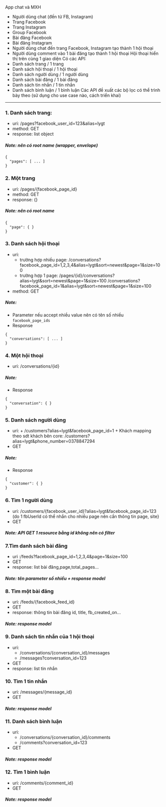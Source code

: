 App chat và MXH
- Người dùng chat (đến từ FB, Instagram)
- Trang Facebook
- Trang Instagram
- Group Facebook
- Bài đăng Facebook
- Bài đăng Instagram
- Người dùng chat đến trang Facebook, Instagram tạo thành 1 hội thoại
- Người dùng comment vào 1 bài đăng tạo thành 1 hội thoại
Hội thoại hiển thị trên cùng 1 giao diện
Có các API:
- Danh sách trang / 1 trang
- Danh sách hội thoại / 1 hội thoại
- Danh sách người dùng / 1 người dùng
- Danh sách bài đăng / 1 bài đăng
- Danh sách tin nhắn / 1 tin nhắn
- Danh sách bình luận / 1 bình luận
Các API đề xuất các bộ lọc có thể trình bày theo (sử dụng cho use case nào, cách triển khai)

-------------------
### 1. Danh sách trang:
- uri: /pages?facebook_user_id=123&alias=lygt
- method: GET
- response: list object
##### Note: nên có root name (wrapper, envelope) 
```
{
  "pages": [ ... ]
}
```

### 2. Một trang
- uri: /pages/{facebook_page_id}
- method: GET
- response: {}

##### Note: nên có root name 
```
{
  "page": { }
}
```

### 3. Danh sách hội thoại
- uri: 
  + trường hợp nhiều page: /conversations?facebook_page_id=1,2,3,4&alias=lygt&sort=newest&page=1&size=100
  + trường hợp 1 page:
    /pages/{id}/conversations?alias=lygt&sort=newest&page=1&size=100
    /conversations?facebook_page_id=1&alias=lygt&sort=newest&page=1&size=100
- method: GET

##### Note:
- Parameter nếu accept nhiều value nên có tên số nhiều ```facebook_page_ids```
- Response
```
{
  "conversations": [ ... ]
}
```
 
### 4. Một hội thoại
- uri: /conversations/{id}

##### Note:
- Response
```
{
  "conversation": { }
}
```
 
### 5. Danh sách người dùng 
- uri: 
      + /customers?alias=lygt&facebook_page_id=1
      + Khách mapping theo sdt khách bên core: /customers?alias=lygt&phone_number=0378847294
- GET

##### Note:
- Response
```
{
  "customer": { }
}
```
 
### 6. Tìm 1 người dùng 
 - uri: /customers/{facebook_user_id}?alias=lygt&facebook_page_id=123 (do 1 fbUserId có thể nhắn cho nhiều page nên cần thông tin page, site}  
 - GET
 
##### Note: API GET 1 resource bằng id không nên có filter
 
### 7.Tìm danh sách bài đăng
 - uri :/feeds?facebook_page_id=1,2,3,4&page=1&size=100
 - GET
 - response: list bài đăng,page,total_pages...
 
 ##### Note: tên parameter số nhiều + response model
 
### 8. Tìm một bài đăng
 - uri: /feeds/{facebook_feed_id}
 - GET
 - response: thông tin bài đăng id, title, fb_created_on...
 
##### Note: response model
 
### 9. Danh sách tin nhắn của 1 hội thoại
 - uri: 
    + /conversations/{conversation_id}/messages
    + /messages?conversation_id=123
 - GET
 - response: list tin nhắn
 
### 10. Tìm 1 tin nhắn
 - uri: /messages/{message_id}
 - GET
 
##### Note: response model
 
### 11. Danh sách bình luận
 - uri: 
    + /conversations/{conversation_id}/comments
    + /comments?conversation_id=123
 - GET
##### Note: response model
 
### 12. Tìm 1 bình luận
 - uri: /comments/{comment_id}
 - GET
 
##### Note: response model
 
 
